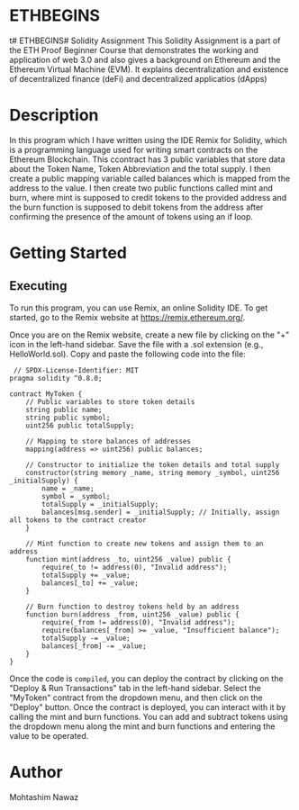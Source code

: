 # ETHBEGINS
t# ETHBEGINS# Solidity Assignment
This Solidity Assignment is a part of the ETH Proof Beginner Course that demonstrates the working and
application of web 3.0  and also gives a background on Ethereum and the Ethereum Virtual Machine (EVM).
It explains decentralization and existence of decentralized finance (deFi) and decentralized applicatios (dApps)

# Description
In this program which I have written using the IDE Remix for Solidity, which is a programming language used for
writing smart contracts on the Ethereum Blockchain. This ccontract has 3 public variables that store data about the Token Name, Token Abbreviation and the total supply. I then create a public mapping variable called balances which is mapped from the address to the value. I then create two public functions called mint and burn, where mint is supposed to credit tokens to the provided address and the burn function is supposed to debit tokens from the address after confirming the presence of the amount of tokens using an if loop.

# Getting Started
## Executing 
To run this program, you can use Remix, an online Solidity IDE. To get started, go to the Remix website at https://remix.ethereum.org/.

Once you are on the Remix website, create a new file by clicking on the "+" icon in the left-hand sidebar. Save the file with a .sol extension (e.g., HelloWorld.sol). Copy and paste the following code into the file:

```solidity
 // SPDX-License-Identifier: MIT
pragma solidity ^0.8.0;

contract MyToken {
    // Public variables to store token details
    string public name;
    string public symbol;
    uint256 public totalSupply;

    // Mapping to store balances of addresses
    mapping(address => uint256) public balances;

    // Constructor to initialize the token details and total supply
    constructor(string memory _name, string memory _symbol, uint256 _initialSupply) {
        name = _name;
        symbol = _symbol;
        totalSupply = _initialSupply;
        balances[msg.sender] = _initialSupply; // Initially, assign all tokens to the contract creator
    }

    // Mint function to create new tokens and assign them to an address
    function mint(address _to, uint256 _value) public {
        require(_to != address(0), "Invalid address");
        totalSupply += _value;
        balances[_to] += _value;
    }

    // Burn function to destroy tokens held by an address
    function burn(address _from, uint256 _value) public {
        require(_from != address(0), "Invalid address");
        require(balances[_from] >= _value, "Insufficient balance");
        totalSupply -= _value;
        balances[_from] -= _value;
    }
}
```

Once the code is `compiled`, you can deploy the contract by clicking on the "Deploy & Run Transactions" tab in the left-hand sidebar. Select the "MyToken" contract from the dropdown menu, and then click on the "Deploy" button.
Once the contract is deployed, you can interact with it by calling the mint and burn functions. You can add and subtract tokens using the dropdown menu along the mint and burn functions and entering the value to be operated.

# Author
Mohtashim Nawaz
